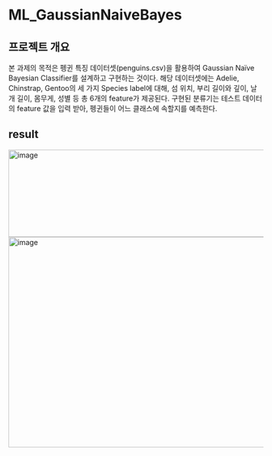 # ML_GaussianNaiveBayes

## 프로젝트 개요

본 과제의 목적은 펭귄 특징 데이터셋(penguins.csv)을 활용하여 Gaussian Naïve Bayesian Classifier를 설계하고 구현하는 것이다. 해당 데이터셋에는 Adelie, Chinstrap, Gentoo의 세 가지 Species label에 대해, 섬 위치, 부리 길이와 깊이, 날개 길이, 몸무게, 성별 등 총 6개의 feature가 제공된다. 구현된 분류기는 테스트 데이터의 feature 값을 입력 받아, 펭귄들이 어느 클래스에 속할지를 예측한다.


## result
<img width="986" height="172" alt="image" src="https://github.com/user-attachments/assets/fae904e8-4015-4e68-a146-b8a060dbf4c6" />

<img width="657" height="415" alt="image" src="https://github.com/user-attachments/assets/e3e10e72-b091-48e2-939d-b151716f03d6" />
